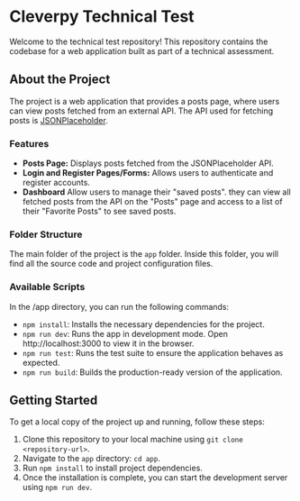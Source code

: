 # Cleverpy Technical Test

Welcome to the technical test repository! This repository contains the codebase for a web application built as part of a technical assessment.

## About the Project

The project is a web application that provides a posts page, where users can view posts fetched from an external API. The API used for fetching posts is [JSONPlaceholder](https://jsonplaceholder.typicode.com/).

### Features

- **Posts Page:** Displays posts fetched from the JSONPlaceholder API.
- **Login and Register Pages/Forms:** Allows users to authenticate and register accounts.
- **Dashboard** Allow users to manage their "saved posts". they can view all fetched posts from the API on the "Posts" page and access to a list of their "Favorite Posts" to see saved posts.

### Folder Structure

The main folder of the project is the `app` folder. Inside this folder, you will find all the source code and project configuration files.

### Available Scripts

In the /app directory, you can run the following commands:

- `npm install`: Installs the necessary dependencies for the project.
- `npm run dev`: Runs the app in development mode. Open http://localhost:3000 to view it in the browser.
- `npm run test`: Runs the test suite to ensure the application behaves as expected.
- `npm run build`: Builds the production-ready version of the application.

## Getting Started

To get a local copy of the project up and running, follow these steps:

1. Clone this repository to your local machine using `git clone <repository-url>`.
2. Navigate to the `app` directory: `cd app`.
3. Run `npm install` to install project dependencies.
4. Once the installation is complete, you can start the development server using `npm run dev`.
